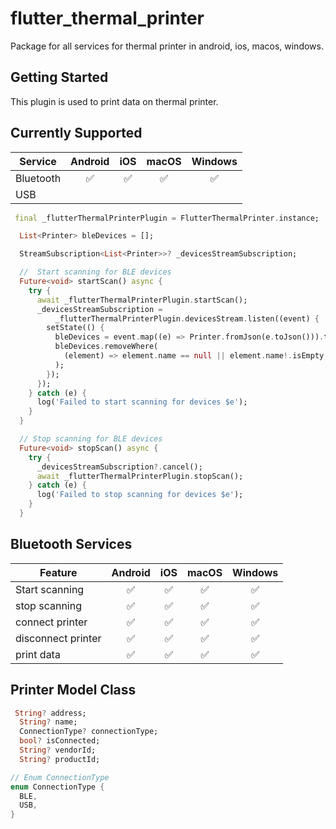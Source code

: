 # flutter_thermal_printer

Package for all services for thermal printer in android, ios, macos, windows.

## Getting Started

This plugin is used to print data on thermal printer.

## Currently Supported

| Service                        | Android | iOS | macOS | Windows |
| ------------------------------ | :-----: | :-: | :---: |:-----:  |
| Bluetooth                      | ✅      | ✅  | ✅    | ✅      |
| USB                            |         |     |       |         |

```dart
 final _flutterThermalPrinterPlugin = FlutterThermalPrinter.instance;

  List<Printer> bleDevices = [];

  StreamSubscription<List<Printer>>? _devicesStreamSubscription;

  //  Start scanning for BLE devices
  Future<void> startScan() async {
    try {
      await _flutterThermalPrinterPlugin.startScan();
      _devicesStreamSubscription =
          _flutterThermalPrinterPlugin.devicesStream.listen((event) {
        setState(() {
          bleDevices = event.map((e) => Printer.fromJson(e.toJson())).toList();
          bleDevices.removeWhere(
            (element) => element.name == null || element.name!.isEmpty,
          );
        });
      });
    } catch (e) {
      log('Failed to start scanning for devices $e');
    }
  }

  // Stop scanning for BLE devices
  Future<void> stopScan() async {
    try {
      _devicesStreamSubscription?.cancel();
      await _flutterThermalPrinterPlugin.stopScan();
    } catch (e) {
      log('Failed to stop scanning for devices $e');
    }
  }
```

## Bluetooth Services

| Feature                        | Android | iOS | macOS | Windows |
| ------------------------------ | :-----: | :-: | :---: |:-----:  |
| Start scanning                 | ✅      | ✅  | ✅    | ✅      |
| stop scanning                  | ✅      | ✅  | ✅    | ✅      |
| connect printer                | ✅      | ✅  | ✅    | ✅      |
| disconnect printer             | ✅      | ✅  | ✅    | ✅      |
| print data                     | ✅      | ✅  | ✅    | ✅      |

## Printer Model Class
```dart
 String? address;
  String? name;
  ConnectionType? connectionType;
  bool? isConnected;
  String? vendorId;
  String? productId;

// Enum ConnectionType
enum ConnectionType {
  BLE,
  USB,
}

```